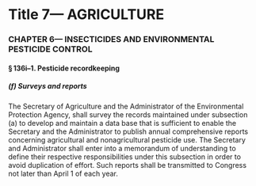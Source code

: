 
# Title 7— AGRICULTURE
### CHAPTER 6— INSECTICIDES AND ENVIRONMENTAL PESTICIDE CONTROL
#### § 136i–1. Pesticide recordkeeping
##### (f) Surveys and reports

The Secretary of Agriculture and the Administrator of the Environmental Protection Agency, shall survey the records maintained under subsection (a) to develop and maintain a data base that is sufficient to enable the Secretary and the Administrator to publish annual comprehensive reports concerning agricultural and nonagricultural pesticide use. The Secretary and Administrator shall enter into a memorandum of understanding to define their respective responsibilities under this subsection in order to avoid duplication of effort. Such reports shall be transmitted to Congress not later than April 1 of each year.
